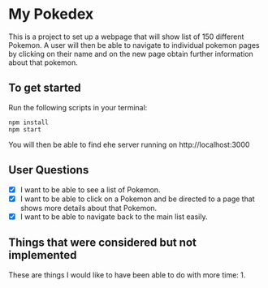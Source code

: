 # My Pokedex
This is a project to set up a webpage that will show list of 150 different Pokemon.  A user will then be able to navigate to individual pokemon pages by clicking on their name and on the new page obtain further information about that pokemon.

## To get started

Run the following scripts in your terminal:

```
npm install
npm start
```

You will then be able to find ehe server running on http://localhost:3000

## User Questions
- [x] I want to be able to see a list of Pokemon.
- [x] I want to be able to click on a Pokemon and be directed to a page that shows more details about that Pokemon.
- [x] I want to be able to navigate back to the main list easily.

## Things that were considered but not implemented
These are things I would like to have been able to do with more time:
1. 